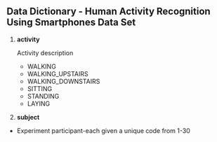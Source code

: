 ## Data Dictionary - Human Activity Recognition Using Smartphones Data Set ##

1. **activity**

   Activity description
   * WALKING
   * WALKING_UPSTAIRS
   * WALKING_DOWNSTAIRS
   * SITTING
   * STANDING
   * LAYING

2. **subject**
  * Experiment participant-each given a unique code from 1-30

